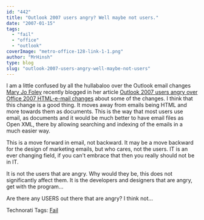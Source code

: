 ```yaml
---
id: "442"
title: "Outlook 2007 users angry? Well maybe not users."
date: "2007-01-15"
tags:
  - "fail"
  - "office"
  - "outlook"
coverImage: "metro-office-128-link-1-1.png"
author: "MrHinsh"
type: blog
slug: "outlook-2007-users-angry-well-maybe-not-users"
---
```


I am a little confused by all the hullabaloo over the Outlook email changes [Mary Jo Foley](http://blogs.zdnet.com/microsoft/ "Mary Jo Foley") recently blogged in her article [Outlook 2007 users angry over Office 2007 HTML-e-mail changes](http://blogs.zdnet.com/microsoft/wp-trackback.php?p=200 "Permalink") about some of the changes. I think that this change is a good thing. It moves away from emails being HTML and more towards them as documents. This is the way that most users use email, as documents and it would be much better to have email files as Open XML, there by allowing searching and indexing of the emails in a much easier way.

This is a move forward in email, not backward. It may be a move backward for the design of marketing emails, but who cares, not the users. IT is an ever changing field, if you can't embrace that then you really should not be in IT.

It is not the users that are angry. Why would they be, this does not significantly affect them. It is the developers and designers that are angry, get with the program...

Are there any USERS out there that are angry? I think not...

Technorati Tags: [Fail](http://technorati.com/tags/Fail)
